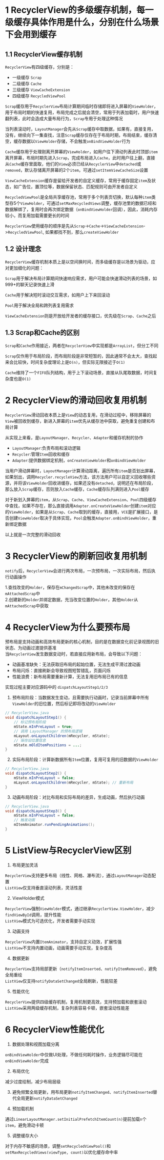 # 1 RecyclerView的多级缓存机制，每一级缓存具体作用是什么，分别在什么场景下会用到缓存  

## 1.1 RecyclerView缓存机制  

`RecyclerView`有四级缓存，分别是：  

- 一级缓存 `Scrap`  
- 二级缓存 `Cache`  
- 三级缓存 `ViewCacheExtension`  
- 四级缓存 `RecycledViewPool`  

`Scrap`缓存用于`RecyclerView`布局计算期间临时存储即将进入屏幕的`ViewHolder`，用于布局时期的快速复用，布局完成之后就会清空，常用于列表加载时，用户快速翻列表，此时会造成大量布局行为，`Scrap`专用于处理这种情况  

当列表滚动时，`LayoutManager`会先从`Scrap`缓存中取数据，如果有，直接复用，没有，继续向下一集查找，注意`Scrap`缓存仅存在于布局时期，布局结束，缓存清空，缓存数据以`ViewHolder`存储，不会触发`onBindViewHolder`行为    

`Cache`缓存用于处理刚离开屏幕的`ViewHolder`，如用户往下滑动列表此时顶部`item`离开屏幕，布局时期先进入`Scrap`，完成布局进入`Cache`，此时用户往上翻，直接从`Cache`缓存里面取，他们的`View`必须已经从`RecyclerView`中`detached`或`removed`，默认存储离开屏幕的2个`item`，可通过`setItemViewCacheSize`设置      

`ViewCacheExtension`缓存是留给开发者的自定义缓存，常用于缓存固定`item`及状态，如广告位，置顶位等，数据保留状态、匹配规则可由开发者自定义  

`RecycledViewPool`是全局共享缓存池，常用于多个列表页切换，默认每种`item`类型存5个`ViewHolder`，可通过`setMaxRecycledViews`调整，缓存池里的数据已经和数据解绑了，复用时会再次绑定数据（`onBindViewHolder`回调），因此，消耗内存较小，而复用加载需要更长的时间  

`RecyclerView`使用缓存的顺序是先从`Scrap`->`Cache`->`ViewCacheExtension`->`RecycledViewPool`, 如果都找不到，那么`createViewHolder`  

## 1.2 设计理念  

`RecyclerView`缓存机制本质上是以空间换时间，而多级缓存是以场景为驱动，应对更加细化的问题：  

`Scrap`用于解决布局计算期间快速响应需求，用户可能会快速滑动列表的场景，如999+的聊天记录快速上滑  

`Cache`用于解决短时滚动交互需求，如用户上下来回滚动  

`Pool`用于解决全局和跨列表复用需求  

`ViewCacheExtension`则是开放给开发者的缓存接口，优先级在`Scrap`、`Cache`之后  

## 1.3 Scrap和Cache的区别

`Scrap`和`Cache`作用接近，两者在`RecyclerView`中实现都是`ArrayList`，但分工不同  

`Scrap`仅作用于布局阶段，而布局阶段是非常短暂的，因此通常不会太大，查找起来会比较快，时间复杂度理论上是`O(n)`，但实际无限接近于`O(1)`  

`Cache`维持了一个`FIFO`队列结构，用于上下滚动场景，直接从队尾取数据，时间复杂度也是`O(1)`  

# 2 RecyclerView的滑动回收复用机制  

`RecyclerView`滑动回收本质上是`View`的动态复用，在滑动过程中，移除屏幕的`View`被回收到缓存，新进入屏幕的`item`优先从缓存池中获取，避免重复创建和布局计算  

从实现上来看，是`LayoutManager`、`Recycler`、`Adapter`和缓存机制的协作  
- `LayoutManager`:负责布局和滚动逻辑  
- `Recycler`:管理`Item`回收和缓存  
- `Adapter`:提供数据绑定机制，`onCreateViewHolder`和`onBindViewHolder`  

当用户滑动屏幕时，`LayoutManager`计算滑动距离，遍历所有`item`是否划出屏幕，如果划出，调用`Recycler.recycleView`方法，该方法用户可以自定义回收哪些资源，并将该`ViewHolder`回收进缓存，如果还没有`detached`，说明还在布局阶段，那么放入`Scrap`缓存，否则放入`Cache`缓存，`Cache`缓存队列满则进入`Pool`缓存  

对于新划入屏幕的`item`，从`Scrap`、`Cache`、`ViewCacheExtension`、`Pool`四级缓存中查找，如果不存在，那么直接调用`Adapter.onCreateViewHolder`创建`item`对应的`ViewHolder`，如果是从`Scrap`、`Cache`取到的缓存，直接用，`VCE`是扩展接口，是否创建`ViewHolder`取决于具体实现，`Pool`会触发`Adapter.onBindViewHolder`，重新绑定数据  

以上就是一次完整的滑动回收  

# 3 RecyclerView的刷新回收复用机制  

`notify`后，`RecyclerView`会进行两次布局，一次预布局，一次实际布局，然后执行动画操作  

1.查找改变的`Holder`，保存在`mChangedScrap`中，其他未改变的保存在`mAttachedScrap`中  
2.创建新的`Holder`并绑定数据，充当改变位置的`Holder`，其他`Holder`从`mAttachedScrap`中获取  

# 4 RecyclerView为什么要预布局  

预布局是支持动画和高效布局更新的核心机制，目的是在数据变化前记录视图的旧状态、为动画过渡提供基准  
当`RecyclerView`发生数据变动时，若直接应用新布局，会导致以下问题：
- 动画基准缺失：无法获取旧布局的起始位置，无法生成平滑过渡动画  
- 布局闪烁：直接刷新会导致视图短暂错乱，页面闪烁  
- 性能浪费：新布局需要重新计算，无法复用旧布局已有的信息  

实现过程主要对应源码中的 `dispatchLayoutStep1/2/3`  

1. 预布局阶段：当数据发生变动，且需要执行动画时，记录当前屏幕中所有`ViewHolder`的旧位置，然后标记即将改动的`ViewHolder`  
```java
// RecyclerView.java
void dispatchLayoutStep1() {
    // 标记预布局阶段
    mState.mInPreLayout = true;
    // 调用 LayoutManager 的预布局逻辑
    mLayout.onLayoutChildren(mRecycler, mState);
    // 保存旧位置信息
    mState.mOldItemPositions = ...;
}
```

2. 实际布局阶段：计算新数据所有`Item`位置，复用可复用的旧数据的`ViewHolder`
```java
// RecyclerView.java
void dispatchLayoutStep2() {
    mState.mInPreLayout = false;
    mLayout.onLayoutChildren(mRecycler, mState); // 重新布局
}
```

3. 动画布局阶段：对比布局和实际布局的差异，生成动画，然后执行动画  
```java
// RecyclerView.java
void dispatchLayoutStep3() {
    mState.mInPreLayout = false;
    // 触发动画
    mItemAnimator.runPendingAnimations();
}
```

# 5 ListView与RecyclerView区别  

1. 布局更加灵活  

`RecyclerView`支持更多布局（线性、网格、瀑布流），通过`LayoutManager`动态配置  
`ListView`仅支持垂直滚动列表，灵活性差  

2. ViewHolder模式  

`RecyclerView`强制`ViewHolder`模式，通过继承`RecyclerView.ViewHolder`，减少`findViewById`调用，提升性能  
`ListView`模式为可选优化，开发者需要手动实现  

3. 动画支持  

`RecyclerView`内置`ItemAnimator`，支持自定义动效，扩展性强  
`ListView`不支持内置动画，动画需要手动实现，复杂度高  

4. 数据更新  

`RecyclerView`支持局部更新（`notifyItemInserted`、`notifyItemRemoved`），避免全局重绘  
`ListView`仅支持`notifyDataSetChanged`全局刷新，性能较差  

5. 性能优化  

`RecyclerView`提供四级缓存机制，复用机制更高效，支持预加载和嵌套滚动  
`ListView`采用两级缓存机制，复杂列表容易卡顿，嵌套滚动性能差  

# 6 RecyclerView性能优化  

1. 数据处理和视图加载分离  

`onBindViewHolder`中仅做UI处理，不做任何耗时操作，业务逻辑尽可能在`onBindViewHolder`完成  

2. 布局优化  

减少过度绘制，减少布局层级  

3. 避免频繁全局更新，用布局更新`notifyItemChanged`、`notifyItemInserted`替代全局更新`notifyDataSetChanged`  

4. 预加载机制  

通过`LinearLayoutManager.setInitialPrefetchItemCount(n)`提前加载`n`个 `item`，避免滑动卡顿

5. 调整缓存大小  

对于内存不敏感的场景，调整`setRecycledViewPool()`和`setMaxRecycledViews(viewType, count)`以优化缓存命中率


